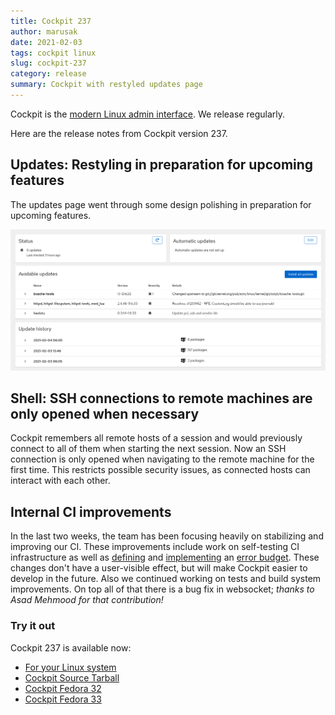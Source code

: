 ```yaml
---
title: Cockpit 237
author: marusak
date: 2021-02-03
tags: cockpit linux
slug: cockpit-237
category: release
summary: Cockpit with restyled updates page
---
```


Cockpit is the [modern Linux admin interface](https://cockpit-project.org/).  We release regularly.

Here are the release notes from Cockpit version 237.

## Updates: Restyling in preparation for upcoming features

The updates page went through some design polishing in preparation for upcoming features.

![Restyled updates page](/images/updates-restyled.png)

## Shell: SSH connections to remote machines are only opened when necessary

Cockpit remembers all remote hosts of a session and would previously connect to all of them
when starting the next session. Now an SSH connection is only opened when navigating to the remote
machine for the first time. This restricts possible security issues, as connected hosts can
interact with each other.

## Internal CI improvements

In the last two weeks, the team has been focusing heavily on stabilizing and improving our CI. These
improvements include work on self-testing CI infrastructure as well as [defining](https://github.com/cockpit-project/cockpit/wiki/DevelopmentPrinciples#our-testsci-error-budget) and [implementing](https://images-frontdoor.apps.ocp.ci.centos.org/tests.html) an [error budget](https://sre.google/sre-book/embracing-risk/). These changes don't have a user-visible effect,
but will make Cockpit easier to develop in the future. Also we continued working on tests and build system improvements.
On top all of that there is a bug fix in websocket; _thanks to Asad Mehmood for that contribution!_

### Try it out

Cockpit 237 is available now:

 * [For your Linux system](https://cockpit-project.org/running.html)
 * [Cockpit Source Tarball](https://github.com/cockpit-project/cockpit/releases/tag/237)
 * [Cockpit Fedora 32](https://bodhi.fedoraproject.org/updates/FEDORA-2021-98c970e99a)
 * [Cockpit Fedora 33](https://bodhi.fedoraproject.org/updates/FEDORA-2021-0ad93a9b1e)
